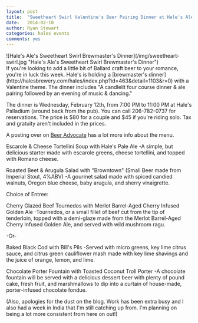 ```yaml
---
layout: post
title:  "Sweetheart Swirl Valentine's Beer Pairing Dinner at Hale's Ales"
date:   2014-02-10
author: Ryan Stewart
categories: hales events
comments: yes
---
```


<div class="img-small-right">![Hale's Ale's Sweetheart Swirl Brewmaster's Dinner](/img/sweetheart-swirl.jpg "Hale's Ale's Sweetheart Swirl Brewmaster's Dinner")</div>If you're looking to add a little bit of Ballard craft beer to your romance, you're in luck this week. Hale's is holding a [brewmaster's dinner](http://halesbrewery.com/hales/index.php?id=463&detail=1103&r=0) with a Valentine theme. The dinner includes "A candlelit four course dinner & ale pairing followed by an evening of music & dancing."

The dinner is Wednesday, February 12th, from 7:00 PM to 11:00 PM at Hale's Palladium (around back from the pub). You can call 206-782-0737 for reservations. The price is $80 for a couple and $45 if you're riding solo. Tax and gratuity aren't included in the prices. 

A posting over on [Beer Advocate](http://beeradvocate.com/events/info/65854/) has a lot more info about the menu.

>
Escarole & Cheese Tortellini Soup with Hale's Pale Ale
-A simple, but delicious starter made with escarole greens, cheese tortellini, and topped with Romano cheese.
>
Roasted Beet & Arugula Salad with "Browntown" (Small Beer made from Imperial Stout, 4%ABV)
-A gourmet salad made with spiced candied walnuts, Oregon blue cheese, baby arugula, and sherry vinaigrette.
>
Choice of Entree:
>
Cherry Glazed Beef Tournedos with Merlot Barrel-Aged Cherry Infused Golden Ale
-Tournedos, or a small fillet of beef cut from the tip of tenderloin, topped with a demi-glaze made from the Merlot Barrel-Aged Cherry Infused Golden Ale, and served with wild mushroom ragu.
>
-Or-
>
Baked Black Cod with Bill's Pils
-Served with micro greens, key lime citrus sauce, and citrus green cauliflower mash made with key lime shavings and the juice of orange, lemon, and lime.
>
Chocolate Porter Fountain with Toasted Coconut Troll Porter
-A chocolate fountain will be served with a delicious dessert beer with plenty of pound cake, fresh fruit, and marshmallows to dip into a curtain of house-made, porter-infused chocolate fondue.


(Also, apologies for the dust on the blog. Work has been extra busy and I also had a week in India that I'm still catching up from. I'm planning on being a lot more consistent from here on out!)